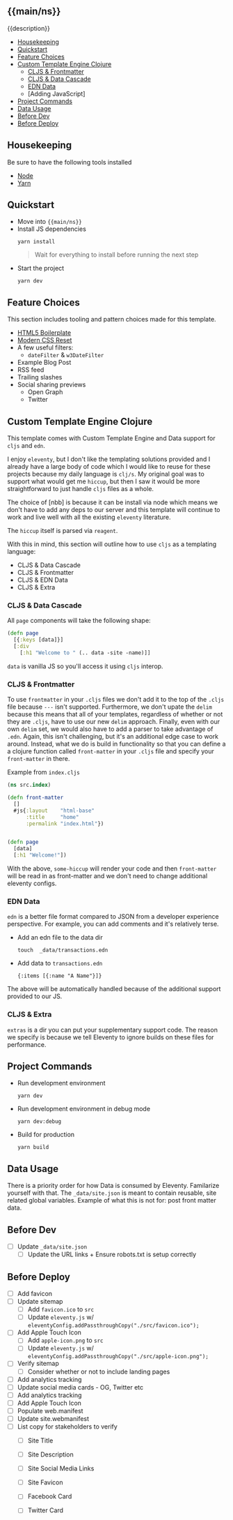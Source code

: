 ##  {{main/ns}}


{{description}}

- [Housekeeping]
- [Quickstart]
- [Feature Choices]
- [Custom Template Engine Clojure]
  - [CLJS & Frontmatter]
  - [CLJS & Data Cascade]
  - [EDN Data]
  - [Adding JavaScript]
- [Project Commands]
- [Data Usage]
- [Before Dev]
- [Before Deploy]


## Housekeeping

Be sure to have the following tools installed

- [Node]
- [Yarn]

## Quickstart

- Move into `{{main/ns}}`
- Install JS dependencies
  ```command
  yarn install
  ```
  > Wait for everything to install before running the next step
- Start the project
  ```command
  yarn dev
  ```

## Feature Choices

This section includes tooling and pattern choices made for this template.

- [HTML5 Boilerplate]
- [Modern CSS Reset]
- A few useful filters:
  - `dateFilter` & `w3DateFilter`
- Example Blog Post
- RSS feed
- Trailing slashes
- Social sharing previews
  - Open Graph
  - Twitter

## Custom Template Engine Clojure

This template comes with Custom Template Engine and Data support for `cljs`
and `edn`.

I enjoy `eleventy`, but I don't like the templating solutions provided and I
already have a large body of code which I would like to reuse for these
projects because my daily language is `clj/s`. My original goal was to support
what would get me `hiccup`, but then I saw it would be more straightforward to
just handle `cljs` files as a whole.

The choice of [nbb] is because it can be install via node which means we don't
have to add any deps to our server and this template will continue to work
and live well with all the existing `eleventy` literature.

The `hiccup` itself is parsed via `reagent`.

With this in mind, this section will outline how to use `cljs` as a templating
language:

* CLJS & Data Cascade
* CLJS & Frontmatter
* CLJS & EDN Data
* CLJS & Extra


### CLJS & Data Cascade

All `page` components will take the following shape:

```clojure
(defn page
  [{:keys [data]}]
  [:div
    [:h1 "Welcome to " (.. data -site -name)]]
```

`data` is vanilla JS so you'll access it using `cljs` interop.

### CLJS & Frontmatter

To use `frontmatter` in your `.cljs` files we don't add it to the top of the
`.cljs` file because `---` isn't supported.  Furthermore, we don't
upate the `delim` because this means that all of your templates,
regardless of whether or not they are `.cljs`, have to use our new `delim`
approach.  Finally, even with our own `delim` set, we would also have to add
a parser to take advantage of `.edn`.  Again, this isn't challenging, but it's
an additional edge case to work around.  Instead, what we do is build in
functionality so that you can define a a clojure function called `front-matter`
in your `.cljs` file and specify your `front-matter` in there.

Example from `index.cljs`

```clojure
(ns src.index)

(defn front-matter
  []
  #js{:layout    "html-base"
      :title     "home"
      :permalink "index.html"})


(defn page
  [data]
  [:h1 "Welcome!"])
```

With the above, `some-hiccup` will render your code and then `front-matter`
will be read in as front-matter and we don't need to change additional eleventy
configs.

### EDN Data

`edn` is a better file format compared to JSON from a developer experience
perspective.  For example, you can add comments and it's relatively terse.

- Add an edn file to the data dir
  ```command
  touch  _data/transactions.edn
  ```
- Add data to `transactions.edn`
  ```command
  {:items [{:name "A Name"}]}
  ```

The above will be automatically handled because of the additional support
provided to our JS.

### CLJS & Extra

`extras` is a dir you can put your supplementary support code.  The reason we
specify is because we tell Eleventy to ignore builds on these files for
performance.

## Project Commands

- Run development environment
  ```command
  yarn dev
  ```
- Run development environment in debug mode
  ```command
  yarn dev:debug
  ```
- Build for production
  ```command
  yarn build
  ```

## Data Usage

There is a priority order for how Data is consumed by Eleventy.  Familarize yourself with that.  The `_data/site.json` is meant to contain reusable, site related global variables.  Example of what this is not for:  post front matter data.

## Before Dev

- [ ] Update `_data/site.json`
  - [ ] Update the URL links + Ensure robots.txt is setup correctly

## Before Deploy

- [ ] Add favicon
- [ ] Update sitemap
  - [ ] Add `favicon.ico` to `src`
  - [ ] Update `eleventy.js` w/ `eleventyConfig.addPassthroughCopy("./src/favicon.ico");`
- [ ] Add Apple Touch Icon
  - [ ] Add `apple-icon.png` to `src`
  - [ ] Update `eleventy.js` w/ `eleventyConfig.addPassthroughCopy("./src/apple-icon.png");`
- [ ] Verify sitemap
  - [ ] Consider whether or not to include landing pages
- [ ] Add analytics tracking
- [ ] Update social media cards - OG, Twitter etc
- [ ] Add analytics tracking
- [ ] Add Apple Touch Icon
- [ ] Populate web.manifest
- [ ] Update site.webmanifest
- [ ] List copy for stakeholders to verify
  - [ ] Site Title
  - [ ] Site Description
  - [ ] Site Social Media Links
  - [ ] Site Favicon
  - [ ] Facebook Card
  - [ ] Twitter Card


[Housekeeping]: #housekeeping
[Quickstart]: #quickstart
[Feature Choices]: #feature-choices
[Custom Template Engine Clojure]: #custom-template-engine-clojure
[CLJS & Frontmatter]: #cljs-&-frontmatter
[CLJS & Data Cascade]: #cljs-&-data-cascade
[CLJS & Extra]: #cljs-&-extra
[EDN Data]: #edn-data
[Project Commands]: #project-commands
[Data Usage]: #data-usage
[Before Dev]: #before-dev
[Before Deploy]: #before-deploy



[Eleventy]: https://www.11ty.dev/
[Node]: https://nodejs.org/en/
[Yarn]: https://yarnpkg.com/getting-started/install
[HTML5 Boilerplate]: https://html5boilerplate.com/
[Modern CSS Reset]: https://github.com/andy-piccalilli/modern-css-reset
